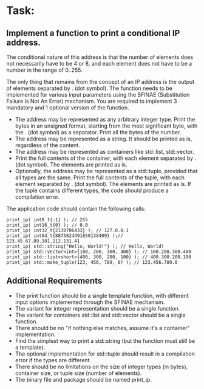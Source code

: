 # Task:
## Implement a function to print a conditional IP address.

The conditional nature of this address is that the number of elements does not necessarily have to be 4 or 8, and each element does not have to be a number in the range of 0..255.

The only thing that remains from the concept of an IP address is the output of elements separated by . (dot symbol).
The function needs to be implemented for various input parameters using the SFINAE (Substitution Failure Is Not An Error) mechanism. You are required to implement 3 mandatory and 1 optional version of the function.

* The address may be represented as any arbitrary integer type. Print the bytes in an unsigned format, starting from the most significant byte, with the . (dot symbol) as a separator. Print all the bytes of the number.
* The address may be represented as a string. It should be printed as is, regardless of the content.
* The address may be represented as containers like std::list, std::vector.
* Print the full contents of the container, with each element separated by . (dot symbol). The elements are printed as is.
* Optionally, the address may be represented as a std::tuple, provided that all types are the same. Print the full contents of the tuple, with each element separated by . (dot symbol). The elements are printed as is. If the tuple contains different types, the code should produce a compilation error.

The application code should contain the following calls:
```
print_ip( int8_t{-1} ); // 255
print_ip( int16_t{0} ); // 0.0
print_ip( int32_t{2130706433} ); // 127.0.0.1
print_ip( int64_t{8875824491850138409} );// 123.45.67.89.101.112.131.41
print_ip( std::string{"Hello, World!"} ); // Hello, World!
print_ip( std::vector<int>{100, 200, 300, 400} ); // 100.200.300.400
print_ip( std::list<short>{400, 300, 200, 100} ); // 400.300.200.100
print_ip( std::make_tuple(123, 456, 789, 0) ); // 123.456.789.0
```

## Additional Requirements

* The print function should be a single template function, with different input options implemented through the SFINAE mechanism.
* The variant for integer representation should be a single function.
* The variant for containers std::list and std::vector should be a single function.
* There should be no "if nothing else matches, assume it's a container" implementation.
* Find the simplest way to print a std::string (but the function must still be a template).
* The optional implementation for std::tuple should result in a compilation error if the types are different.
* There should be no limitations on the size of integer types (in bytes), container size, or tuple size (number of elements).
* The binary file and package should be named print_ip.
